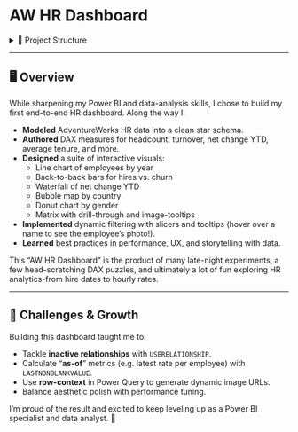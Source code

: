 # AW HR Dashboard

<details>
<summary>📂 Project Structure</summary>

- **data/**  
  Raw AdventureWorks HR tables in CSV format.  
- **_aw_hr_dashboard.pbix**  
  The Power BI Desktop file containing all visuals, measures, and model.  
- **Images/**  
  Company logo.  
- **_aw_hr_dashboard_pdf.pdf**  
  A printable guide with screenshots of each report page and explanations of every KPI, chart, and DAX formula.  
- **Dashboard Guide.pptx**  
  Guide to navigate the dashboard.  
  Also available online:  
  https://docs.google.com/presentation/d/1Bk6PmgVXXDUnOPzeFP4VDsApBrsHI0UX/edit?usp=sharing

</details>

---

## 🖥️ Overview

While sharpening my Power BI and data-analysis skills, I chose to build my first end-to-end HR dashboard. Along the way I:

- **Modeled** AdventureWorks HR data into a clean star schema.  
- **Authored** DAX measures for headcount, turnover, net change YTD, average tenure, and more.  
- **Designed** a suite of interactive visuals:  
  - Line chart of employees by year  
  - Back-to-back bars for hires vs. churn  
  - Waterfall of net change YTD  
  - Bubble map by country  
  - Donut chart by gender  
  - Matrix with drill-through and image-tooltips  
- **Implemented** dynamic filtering with slicers and tooltips (hover over a name to see the employee’s photo!).  
- **Learned** best practices in performance, UX, and storytelling with data.

This “AW HR Dashboard” is the product of many late-night experiments, a few head-scratching DAX puzzles, and ultimately a lot of fun exploring HR analytics-from hire dates to hourly rates.

---

## 🎯 Challenges & Growth

Building this dashboard taught me to:

- Tackle **inactive relationships** with `USERELATIONSHIP`.  
- Calculate “**as-of**” metrics (e.g. latest rate per employee) with `LASTNONBLANKVALUE`.  
- Use **row-context** in Power Query to generate dynamic image URLs.  
- Balance aesthetic polish with performance tuning.

I’m proud of the result and excited to keep leveling up as a Power BI specialist and data analyst. 🚀
